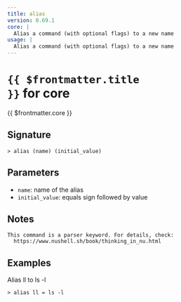```yaml
---
title: alias
version: 0.69.1
core: |
  Alias a command (with optional flags) to a new name
usage: |
  Alias a command (with optional flags) to a new name
---
```


# <code>{{ $frontmatter.title }}</code> for core

<div class='command-title'>{{ $frontmatter.core }}</div>

## Signature

```> alias (name) (initial_value)```

## Parameters

 -  `name`: name of the alias
 -  `initial_value`: equals sign followed by value

## Notes
```text
This command is a parser keyword. For details, check:
  https://www.nushell.sh/book/thinking_in_nu.html
```
## Examples

Alias ll to ls -l
```shell
> alias ll = ls -l
```
